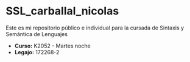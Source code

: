 # SSL_carballal_nicolas
Este es mi repositorio público e individual para la cursada de Sintaxis y Semántica de Lenguajes

* **Curso:** K2052 - Martes noche
* **Legajo:** 172268-2

